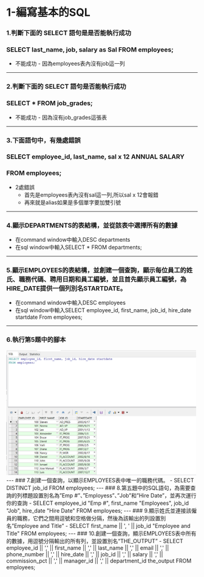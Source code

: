 # 1-編寫基本的SQL
### 1.判斷下面的 SELECT 語句是是否能執行成功
### SELECT last_name, job, salary as Sal FROM employees;
- 不能成功
        - 因為employees表內沒有job這一列
---
### 2.判斷下面的 SELECT 語句是否能執行成功
### SELECT * FROM job_grades;
- 不能成功
        - 因為沒有job_grades這張表
---
### 3.下面語句中，有幾處錯誤
### SELECT employee_id, last_name, sal x 12 ANNUAL SALARY
### FROM employees;
- 2處錯誤
	- 首先是employees表內沒有sal這一列,所以sal x 12會報錯
	- 再來就是alias如果是多個單字要加雙引號
---
### 4.顯示DEPARTMENTS的表結構，並從該表中選擇所有的數據
- 在command window中輸入DESC departments
- 在sql window中輸入SELECT * FROM departments;
---
### 5.顯示EMPLOYEES的表結構，並創建一個查詢，顯示每位員工的姓氏、職務代碼、聘用日期和員工編號，並且首先顯示員工編號，為HIRE_DATE提供一個列別名STARTDATE。
- 在command window中輸入DESC employees
- 在sql window中輸入SELECT employee_id, first_name, job_id, hire_date startdate From employees;
---
### 6.執行第5題中的腳本
<img src="https://github.com/tom750407/Oracle/blob/master/20180909/%E4%B8%8A%E8%AA%B2%E6%9D%90%E6%96%99/src/lab1_5.sql%E5%9F%B7%E8%A1%8C%E7%B5%90%E6%9E%9C.png" width="500px">
---
### 7.創建一個查詢，以顯示EMPLOYEES表中唯一的職務代碼。
- SELECT DISTINCT job_id FROM employees;
---
### 8.第五題中的SQL語句，為需要查詢的列標題設置別名為”Emp #”、”Employess”、”Job”和”Hire Date”，並再次運行你的查詢
- SELECT employee_id "Emp #", first_name "Employees", job_id "Job", hire_date "Hire Date" FROM employees;
---
### 9.顯示姓氏並連接該僱員的職務，它們之間用逗號和空格做分隔，然後為該輸出的列設置別名”Employee and Title”
- SELECT first_name || ', ' || job_id "Employee and Title" FROM employees;
---
### 10.創建一個查詢，顯示EMPLOYEES表中所有的數據，用逗號分隔輸出的所有列，並設置別名“THE_OUTPUT”
- SELECT employee_id || ',' || first_name || ',' || last_name || ',' || email || ',' || phone_number || ',' || hire_date || ',' || job_id || ',' || salary || ',' || commission_pct || ',' || manager_id || ',' || department_id the_output FROM employees;
